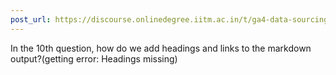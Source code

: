 ```yaml
---
post_url: https://discourse.onlinedegree.iitm.ac.in/t/ga4-data-sourcing-discussion-thread-tds-jan-2025/165959/248
---
```

In the 10th question, how do we add headings and links to the markdown output?(getting error: Headings missing)